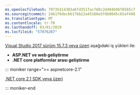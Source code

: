 ```yaml
---
ms.openlocfilehash: 79735414303a6fd351facf68c2d404b96f8565c7
ms.sourcegitcommit: 24b1f6decbb17bb22a45166e5fdb0845c65af498
ms.translationtype: MT
ms.contentlocale: tr-TR
ms.lasthandoff: 03/01/2019
ms.locfileid: "57076287"
---
```

[Visual Studio 2017 sürüm 15.7.3 veya üzeri](https://visualstudio.microsoft.com/downloads/) aşağıdaki iş yükleri ile:

* **ASP.NET ve web geliştirme**
* **.NET core platformlar arası geliştirme**

::: moniker range=">= aspnetcore-2.1"

[.NET core 2.1 SDK veya üzeri](https://www.microsoft.com/net/download/windows)

::: moniker-end
